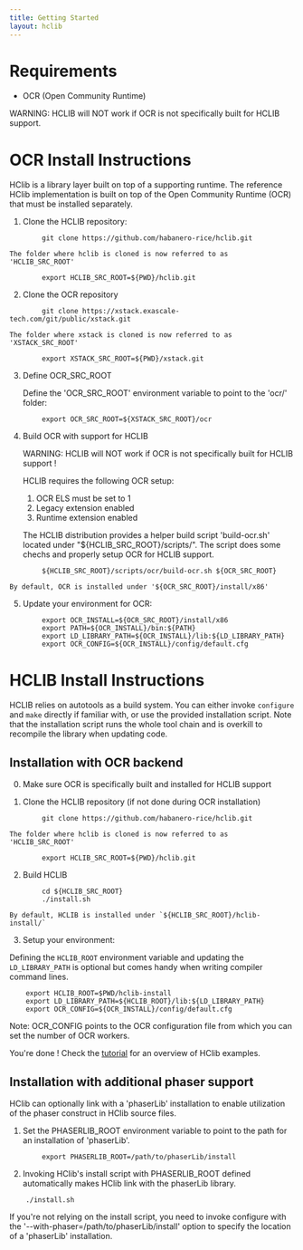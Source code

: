 ```yaml
---
title: Getting Started
layout: hclib
---
```


# Requirements

- OCR (Open Community Runtime)

WARNING: HCLIB will NOT work if OCR is not specifically built for HCLIB support.

# OCR Install Instructions

HClib is a library layer built on top of a supporting runtime. The reference HClib implementation is built on top of the Open Community Runtime (OCR) that must be installed separately.

1.  Clone the HCLIB repository:
````
        git clone https://github.com/habanero-rice/hclib.git
````

    The folder where hclib is cloned is now referred to as 'HCLIB_SRC_ROOT'
````
        export HCLIB_SRC_ROOT=${PWD}/hclib.git
````

2.  Clone the OCR repository
````
        git clone https://xstack.exascale-tech.com/git/public/xstack.git
````
    The folder where xstack is cloned is now referred to as 'XSTACK_SRC_ROOT'
````
        export XSTACK_SRC_ROOT=${PWD}/xstack.git
````

3.  Define OCR_SRC_ROOT

    Define the 'OCR_SRC_ROOT' environment variable to point to the 'ocr/' folder:
````
        export OCR_SRC_ROOT=${XSTACK_SRC_ROOT}/ocr
````

4.  Build OCR with support for HCLIB

    WARNING: HCLIB will NOT work if OCR is not specifically built for HCLIB support !

    HCLIB requires the following OCR setup:
    1) OCR ELS must be set to 1
    2) Legacy extension enabled
    3) Runtime extension enabled

    The HCLIB distribution provides a helper build script 'build-ocr.sh' 
    located under "${HCLIB_SRC_ROOT}/scripts/". The script does some chechs 
    and properly setup OCR for HCLIB support.
````
        ${HCLIB_SRC_ROOT}/scripts/ocr/build-ocr.sh ${OCR_SRC_ROOT}
````
    By default, OCR is installed under '${OCR_SRC_ROOT}/install/x86'

5.  Update your environment for OCR:
````
        export OCR_INSTALL=${OCR_SRC_ROOT}/install/x86
        export PATH=${OCR_INSTALL}/bin:${PATH}
        export LD_LIBRARY_PATH=${OCR_INSTALL}/lib:${LD_LIBRARY_PATH}
        export OCR_CONFIG=${OCR_INSTALL}/config/default.cfg
````

# HCLIB Install Instructions

HCLIB relies on autotools as a build system. You can either invoke `configure` 
and `make` directly if familiar with, or use the provided installation script. 
Note that the installation script runs the whole tool chain and is overkill 
to recompile the library when updating code.


## Installation with OCR backend

0.  Make sure OCR is specifically built and installed for HCLIB support

1.  Clone the HCLIB repository (if not done during OCR installation)
````
        git clone https://github.com/habanero-rice/hclib.git
````
    The folder where hclib is cloned is now referred to as 'HCLIB_SRC_ROOT'
````
        export HCLIB_SRC_ROOT=${PWD}/hclib.git
````

2.  Build HCLIB
````    
        cd ${HCLIB_SRC_ROOT}
        ./install.sh
````
    By default, HCLIB is installed under `${HCLIB_SRC_ROOT}/hclib-install/`

3.  Setup your environment:

Defining the `HCLIB_ROOT` environment variable and updating the `LD_LIBRARY_PATH` 
is optional but comes handy when writing compiler command lines.
````
    export HCLIB_ROOT=$PWD/hclib-install
    export LD_LIBRARY_PATH=${HCLIB_ROOT}/lib:${LD_LIBRARY_PATH}
    export OCR_CONFIG=${OCR_INSTALL}/config/default.cfg
````
Note: OCR_CONFIG points to the OCR configuration file from which you can set the number of OCR workers.

You're done ! Check the [tutorial](tutorial.html) for an overview of HClib examples.

## Installation with additional phaser support

HClib can optionally link with a 'phaserLib' installation to enable utilization
of the phaser construct in HClib source files.

1.  Set the PHASERLIB_ROOT environment variable to point to the path for an installation 
of 'phaserLib'. 
````    
        export PHASERLIB_ROOT=/path/to/phaserLib/install
````

2.  Invoking HClib's install script with PHASERLIB_ROOT defined automatically makes 
HClib link with the phaserLib library.
````
    ./install.sh
````
If you're not relying on the install script, you need to invoke configure with 
the '--with-phaser=/path/to/phaserLib/install' option to specify the location of
a 'phaserLib' installation.